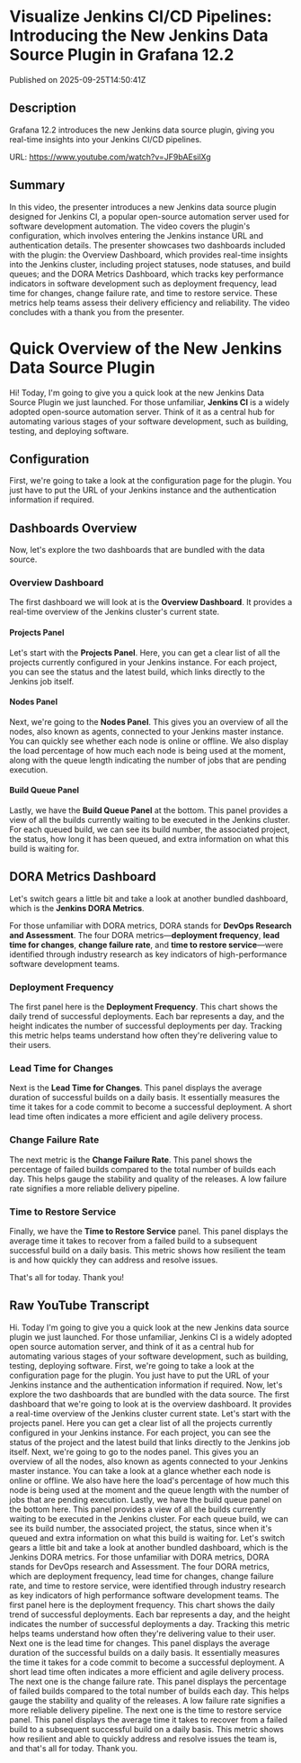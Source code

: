 # Visualize Jenkins CI/CD Pipelines: Introducing the New Jenkins Data Source Plugin in Grafana 12.2

Published on 2025-09-25T14:50:41Z

## Description

Grafana 12.2 introduces the new Jenkins data source plugin, giving you real-time insights into your Jenkins CI/CD pipelines.

URL: https://www.youtube.com/watch?v=JF9bAEsilXg

## Summary

In this video, the presenter introduces a new Jenkins data source plugin designed for Jenkins CI, a popular open-source automation server used for software development automation. The video covers the plugin's configuration, which involves entering the Jenkins instance URL and authentication details. The presenter showcases two dashboards included with the plugin: the Overview Dashboard, which provides real-time insights into the Jenkins cluster, including project statuses, node statuses, and build queues; and the DORA Metrics Dashboard, which tracks key performance indicators in software development such as deployment frequency, lead time for changes, change failure rate, and time to restore service. These metrics help teams assess their delivery efficiency and reliability. The video concludes with a thank you from the presenter.

# Quick Overview of the New Jenkins Data Source Plugin

Hi! Today, I'm going to give you a quick look at the new Jenkins Data Source Plugin we just launched. For those unfamiliar, **Jenkins CI** is a widely adopted open-source automation server. Think of it as a central hub for automating various stages of your software development, such as building, testing, and deploying software.

## Configuration

First, we're going to take a look at the configuration page for the plugin. You just have to put the URL of your Jenkins instance and the authentication information if required.

## Dashboards Overview

Now, let's explore the two dashboards that are bundled with the data source.

### Overview Dashboard

The first dashboard we will look at is the **Overview Dashboard**. It provides a real-time overview of the Jenkins cluster's current state.

#### Projects Panel

Let's start with the **Projects Panel**. Here, you can get a clear list of all the projects currently configured in your Jenkins instance. For each project, you can see the status and the latest build, which links directly to the Jenkins job itself.

#### Nodes Panel

Next, we're going to the **Nodes Panel**. This gives you an overview of all the nodes, also known as agents, connected to your Jenkins master instance. You can quickly see whether each node is online or offline. We also display the load percentage of how much each node is being used at the moment, along with the queue length indicating the number of jobs that are pending execution.

#### Build Queue Panel

Lastly, we have the **Build Queue Panel** at the bottom. This panel provides a view of all the builds currently waiting to be executed in the Jenkins cluster. For each queued build, we can see its build number, the associated project, the status, how long it has been queued, and extra information on what this build is waiting for.

## DORA Metrics Dashboard

Let's switch gears a little bit and take a look at another bundled dashboard, which is the **Jenkins DORA Metrics**.

For those unfamiliar with DORA metrics, DORA stands for **DevOps Research and Assessment**. The four DORA metrics—**deployment frequency**, **lead time for changes**, **change failure rate**, and **time to restore service**—were identified through industry research as key indicators of high-performance software development teams.

### Deployment Frequency

The first panel here is the **Deployment Frequency**. This chart shows the daily trend of successful deployments. Each bar represents a day, and the height indicates the number of successful deployments per day. Tracking this metric helps teams understand how often they're delivering value to their users.

### Lead Time for Changes

Next is the **Lead Time for Changes**. This panel displays the average duration of successful builds on a daily basis. It essentially measures the time it takes for a code commit to become a successful deployment. A short lead time often indicates a more efficient and agile delivery process.

### Change Failure Rate

The next metric is the **Change Failure Rate**. This panel shows the percentage of failed builds compared to the total number of builds each day. This helps gauge the stability and quality of the releases. A low failure rate signifies a more reliable delivery pipeline.

### Time to Restore Service

Finally, we have the **Time to Restore Service** panel. This panel displays the average time it takes to recover from a failed build to a subsequent successful build on a daily basis. This metric shows how resilient the team is and how quickly they can address and resolve issues.

That's all for today. Thank you!

## Raw YouTube Transcript

Hi. Today I'm going to give you a quick look
at the new Jenkins data source plugin we just launched. For those unfamiliar, Jenkins CI is a widely adopted
open source automation server, and think of it as a central hub for
automating various stages of your software development, such as building,
testing, deploying software. First, we're going to take a look at the
configuration page for the plugin. You just have to put the URL of your
Jenkins instance and the authentication information if required. Now, let's explore the two dashboards that
are bundled with the data source. The first dashboard that we're going
to look at is the overview dashboard. It provides a real-time overview of
the Jenkins cluster current state. Let's start with the projects panel. Here you can get a clear list of all the
projects currently configured in your Jenkins instance. For each project, you can see the status of the project
and the latest build that links directly to the Jenkins job itself. Next,
we're going to go to the nodes panel. This gives you an
overview of all the nodes, also known as agents connected
to your Jenkins master instance. You can take a look at a glance
whether each node is online or offline. We also have here the load's percentage
of how much this node is being used at the moment and the queue length with
the number of jobs that are pending execution. Lastly, we have the build
queue panel on the bottom here. This panel provides a view of all the
builds currently waiting to be executed in the Jenkins cluster. For each queue
build, we can see its build number, the associated project, the status, since when it's queued and
extra information on what
this build is waiting for. Let's switch gears a little bit and take
a look at another bundled dashboard, which is the Jenkins DORA metrics.
For those unfamiliar with DORA metrics, DORA stands for DevOps research and
Assessment. The four DORA metrics, which are deployment frequency, lead
time for changes, change failure rate, and time to restore service, were identified through industry research
as key indicators of high performance software development teams. The first
panel here is the deployment frequency. This chart shows the daily
trend of successful deployments. Each bar represents a day, and the height indicates the number
of successful deployments a day. Tracking this metric helps
teams understand how often
they're delivering value to their user. Next one is
the lead time for changes. This panel displays the average duration
of the successful builds on a daily basis. It essentially measures the time
it takes for a code commit to become a successful deployment. A short lead time often indicates a more
efficient and agile delivery process. The next one is the change failure rate. This panel displays the percentage of
failed builds compared to the total number of builds each day. This helps gauge the
stability and quality of the releases. A low failure rate signifies a
more reliable delivery pipeline. The next one is the time
to restore service panel. This panel displays the average time it
takes to recover from a failed build to a subsequent successful
build on a daily basis. This metric shows how resilient and able
to quickly address and resolve issues the team is, and that's
all for today. Thank you.

